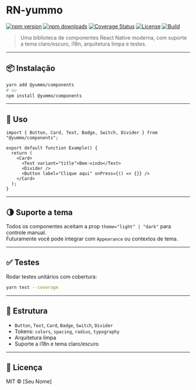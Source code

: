 # RN-yummo

[![npm version](https://img.shields.io/npm/v/@yummo/components.svg?style=flat)](https://www.npmjs.com/package/@yummo/components)
[![npm downloads](https://img.shields.io/npm/dm/@yummo/components.svg?style=flat)](https://www.npmjs.com/package/@yummo/components)
[![Coverage Status](https://img.shields.io/badge/coverage-100%25-brightgreen.svg)](./coverage)
[![License](https://img.shields.io/npm/l/@yummo/components)](./LICENSE)
[![Build](https://github.com/SEU_USUARIO/rn-yummo/actions/workflows/ci.yml/badge.svg)](https://github.com/SEU_USUARIO/rn-yummo/actions)

> Uma biblioteca de componentes React Native moderna, com suporte a tema claro/escuro, i18n, arquitetura limpa e testes.

---

## 📦 Instalação

```bash
yarn add @yummo/components
# ou
npm install @yummo/components
```

---

## 🚀 Uso

```tsx
import { Button, Card, Text, Badge, Switch, Divider } from "@yummo/components";

export default function Example() {
  return (
    <Card>
      <Text variant="title">Bem-vindo</Text>
      <Divider />
      <Button label="Clique aqui" onPress={() => {}} />
    </Card>
  );
}
```

---

## 🌗 Suporte a tema

Todos os componentes aceitam a prop `theme="light" | "dark"` para controle manual.  
Futuramente você pode integrar com `Appearance` ou contextos de tema.

---

## ✅ Testes

Rodar testes unitários com cobertura:

```bash
yarn test --coverage
```

---

## 📁 Estrutura

- `Button`, `Text`, `Card`, `Badge`, `Switch`, `Divider`
- Tokens: `colors`, `spacing`, `radius`, `typography`
- Arquitetura limpa
- Suporte a i18n e tema claro/escuro

---

## 📜 Licença

MIT © [Seu Nome]
